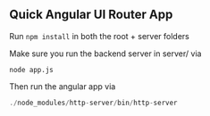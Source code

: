 ## Quick Angular UI Router App

Run `npm install` in both the root + server folders

Make sure you run the backend server in server/ via 

```node
node app.js
```

Then run the angular app via
```javascript
./node_modules/http-server/bin/http-server
```